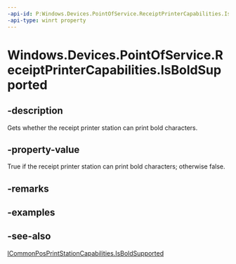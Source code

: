 ```yaml
---
-api-id: P:Windows.Devices.PointOfService.ReceiptPrinterCapabilities.IsBoldSupported
-api-type: winrt property
---
```


<!-- Property syntax
public bool IsBoldSupported { get; }
-->

# Windows.Devices.PointOfService.ReceiptPrinterCapabilities.IsBoldSupported

## -description
Gets whether the receipt printer station can print bold characters.

## -property-value
True if the receipt printer station can print bold characters; otherwise false.

## -remarks

## -examples

## -see-also
[ICommonPosPrintStationCapabilities.IsBoldSupported](icommonposprintstationcapabilities_isboldsupported.md)